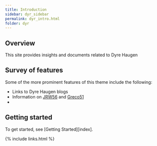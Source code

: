 ```yaml
---
title: Introduction
sidebar: dyr_sidebar
permalink: dyr_intro.html
folder: dyr
---
```


## Overview

This site provides insights and documents related to Dyre Haugen

## Survey of features

Some of the more prominent features of this theme include the following:

* Links to Dyre Haugen blogs 
* Information on [JRW56](http://dyrehaugen.ddns.net:81/jrw56) and [Greco51](http://dyrehaugen.ddns.net:81/greco51)
* 
## Getting started

To get started, see [Getting Started][index].

{% include links.html %}

